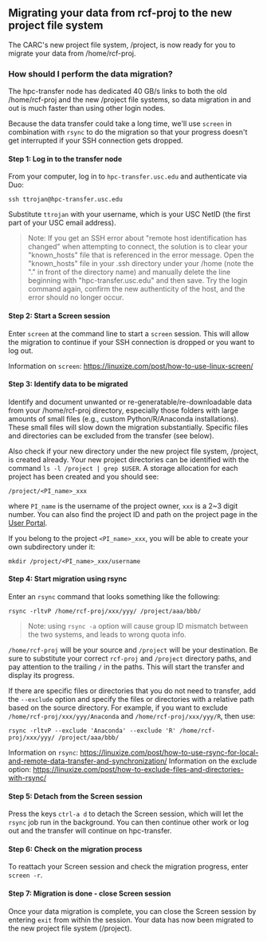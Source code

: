 ## Migrating your data from rcf-proj to the new project file system

The CARC's new project file system, /project, is now ready for you to migrate your data from /home/rcf-proj.

### How should I perform the data migration?

The hpc-transfer node has dedicated 40 GB/s links to both the old /home/rcf-proj and the new /project file systems, so data migration in and out is much faster than using other login nodes.

Because the data transfer could take a long time, we'll use `screen` in combination with `rsync` to do the migration so that your progress doesn't get interrupted if your SSH connection gets dropped. 

#### Step 1: Log in to the transfer node

From your computer, log in to `hpc-transfer.usc.edu` and authenticate via Duo:

```
ssh ttrojan@hpc-transfer.usc.edu
```

Substitute `ttrojan` with your username, which is your USC NetID (the first part of your USC email address).

> Note: If you get an SSH error about "remote host identification has changed" when attempting to connect, the solution is to clear your "known_hosts" file that is referenced in the error message. Open the "known_hosts" file in your .ssh directory under your /home (note the "." in front of the directory name) and manually delete the line beginning with "hpc-transfer.usc.edu" and then save. Try the login command again, confirm the new authenticity of the host, and the error should no longer occur.

#### Step 2: Start a Screen session

Enter `screen` at the command line to start a `screen` session. This will allow the migration to continue if your SSH connection is dropped or you want to log out.

Information on `screen`: https://linuxize.com/post/how-to-use-linux-screen/

#### Step 3: Identify data to be migrated

Identify and document unwanted or re-generatable/re-downloadable data from your /home/rcf-proj directory, especially those folders with large amounts of small files (e.g., custom Python/R/Anaconda installations). These small files will slow down the migration substantially. Specific files and directories can be excluded from the transfer (see below).

Also check if your new directory under the new project file system, /project, is created already. Your new project directories can be identified with the command `ls -l /project | grep $USER`. A storage allocation for each project has been created and you should see:

```
/project/<PI_name>_xxx
```

where `PI_name` is the username of the project owner, `xxx` is a 2~3 digit number. You can also find the project ID and path on the project page in the [User Portal](https://carc.usc.edu/user-information/user-guides/high-performance-computing/research-computing-user-portal).

If you belong to the project `<PI_name>_xxx`, you will be able to create your own subdirectory under it:

```
mkdir /project/<PI_name>_xxx/username
```

#### Step 4: Start migration using rsync

Enter an `rsync` command that looks something like the following:

```
rsync -rltvP /home/rcf-proj/xxx/yyy/ /project/aaa/bbb/
```
> Note: using `rsync -a` option will cause group ID mismatch between the two systems, and leads to wrong quota info.

`/home/rcf-proj` will be your source and `/project` will be your destination. Be sure to substitute your correct `rcf-proj` and `/project` directory paths, and pay attention to the trailing `/` in the paths. This will start the transfer and display its progress.

If there are specific files or directories that you do not need to transfer, add the `--exclude` option and specify the files or directories with a relative path based on the source directory. For example, if you want to exclude `/home/rcf-proj/xxx/yyy/Anaconda` and `/home/rcf-proj/xxx/yyy/R`, then use:

```
rsync -rltvP --exclude 'Anaconda' --exclude 'R' /home/rcf-proj/xxx/yyy/ /project/aaa/bbb/
```

Information on `rsync`: https://linuxize.com/post/how-to-use-rsync-for-local-and-remote-data-transfer-and-synchronization/
Information on the exclude option: https://linuxize.com/post/how-to-exclude-files-and-directories-with-rsync/

#### Step 5: Detach from the Screen session

Press the keys `ctrl-a d` to detach the Screen session, which will let the `rsync` job run in the background. You can then continue other work or log out and the transfer will continue on hpc-transfer.

#### Step 6: Check on the migration process

To reattach your Screen session and check the migration progress, enter `screen -r`.

#### Step 7: Migration is done - close Screen session

Once your data migration is complete, you can close the Screen session by entering `exit` from within the session. Your data has now been migrated to the new project file system (/project).
